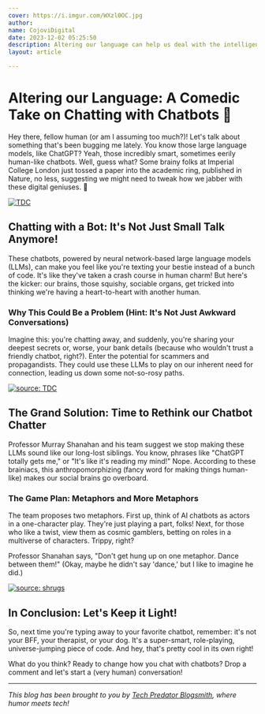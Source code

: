 ```yaml
---
cover: https://i.imgur.com/WXzl0OC.jpg
author:
name: CojoviDigital
date: 2023-12-02 05:25:50
description: Altering our language can help us deal with the intelligence of chatbots
layout: article

---
```

# Altering our Language: A Comedic Take on Chatting with Chatbots 🤖

Hey there, fellow human (or am I assuming too much?)! Let's talk about something that's been bugging me lately. You know those large language models, like ChatGPT? Yeah, those incredibly smart, sometimes eerily human-like chatbots. Well, guess what? Some brainy folks at Imperial College London just tossed a paper into the academic ring, published in Nature, no less, suggesting we might need to tweak how we jabber with these digital geniuses. 🧠

<a href="https://imgur.com/vcdFWSA"><img src="https://i.imgur.com/vcdFWSA.jpg" title="TDC" /></a>

## Chatting with a Bot: It's Not Just Small Talk Anymore!

These chatbots, powered by neural network-based large language models (LLMs), can make you feel like you're texting your bestie instead of a bunch of code. It's like they've taken a crash course in human charm! But here's the kicker: our brains, those squishy, sociable organs, get tricked into thinking we're having a heart-to-heart with another human.

### Why This Could Be a Problem (Hint: It's Not Just Awkward Conversations)

Imagine this: you're chatting away, and suddenly, you're sharing your deepest secrets or, worse, your bank details (because who wouldn't trust a friendly chatbot, right?). Enter the potential for scammers and propagandists. They could use these LLMs to play on our inherent need for connection, leading us down some not-so-rosy paths.

<a href="https://imgur.com/fN6m9Bx"><img src="https://i.imgur.com/fN6m9Bx.jpg" title="source: TDC" /></a>

## The Grand Solution: Time to Rethink our Chatbot Chatter

Professor Murray Shanahan and his team suggest we stop making these LLMs sound like our long-lost siblings. You know, phrases like "ChatGPT totally gets me," or "It's like it's reading my mind!" Nope. According to these brainiacs, this anthropomorphizing (fancy word for making things human-like) makes our social brains go overboard.

### The Game Plan: Metaphors and More Metaphors

The team proposes two metaphors. First up, think of AI chatbots as actors in a one-character play. They're just playing a part, folks! Next, for those who like a twist, view them as cosmic gamblers, betting on roles in a multiverse of characters. Trippy, right?

Professor Shanahan says, "Don't get hung up on one metaphor. Dance between them!" (Okay, maybe he didn't say 'dance,' but I like to imagine he did.)

<a href="https://imgur.com/ueWuZzv"><img src="https://i.imgur.com/ueWuZzv.jpg" title="source: shrugs" /></a>

## In Conclusion: Let's Keep it Light!

So, next time you're typing away to your favorite chatbot, remember: it's not your BFF, your therapist, or your dog. It's a super-smart, role-playing, universe-jumping piece of code. And hey, that's pretty cool in its own right!

What do you think? Ready to change how you chat with chatbots? Drop a comment and let's start a (very human) conversation!

---

*This blog has been brought to you by [Tech Predator Blogsmith](#), where humor meets tech!*

